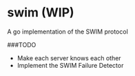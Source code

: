 # swim (WIP)
A go implementation of the SWIM protocol

###TODO
- Make each server knows each other
- Implement the SWIM Failure Detector
